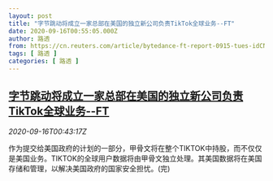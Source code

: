 ```yaml
---
layout: post
title: "字节跳动将成立一家总部在美国的独立新公司负责TikTok全球业务--FT"
date: 2020-09-16T00:55:05.000Z
author: 路透
from: https://cn.reuters.com/article/bytedance-ft-report-0915-tues-idCNKBS26701X
tags: [ 路透 ]
categories: [ 路透 ]
---
```

<!--1600217705000-->
[字节跳动将成立一家总部在美国的独立新公司负责TikTok全球业务--FT](https://cn.reuters.com/article/bytedance-ft-report-0915-tues-idCNKBS26701X)
------

<div>
<div><i>2020-09-16T00:43:17Z</i></div><p>作为提交给美国政府的计划的一部分，甲骨文将在整个TIKTOK中持股，而不仅仅是美国业务。TIKTOK的全球用户数据将由甲骨文独立处理。其美国数据将在美国存储和管理，以解决美国政府的国家安全担忧。(完)</p>
</div>
